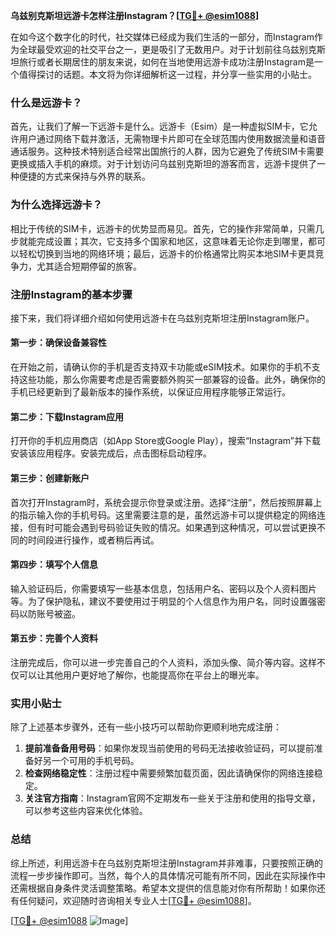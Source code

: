 **乌兹别克斯坦远游卡怎样注册Instagram？[[TG💪+ @esim1088](https://t.me/s/esim1088)]**

在如今这个数字化的时代，社交媒体已经成为我们生活的一部分，而Instagram作为全球最受欢迎的社交平台之一，更是吸引了无数用户。对于计划前往乌兹别克斯坦旅行或者长期居住的朋友来说，如何在当地使用远游卡成功注册Instagram是一个值得探讨的话题。本文将为你详细解析这一过程，并分享一些实用的小贴士。

### 什么是远游卡？

首先，让我们了解一下远游卡是什么。远游卡（Esim）是一种虚拟SIM卡，它允许用户通过网络下载并激活，无需物理卡片即可在全球范围内使用数据流量和语音通话服务。这种技术特别适合经常出国旅行的人群，因为它避免了传统SIM卡需要更换或插入手机的麻烦。对于计划访问乌兹别克斯坦的游客而言，远游卡提供了一种便捷的方式来保持与外界的联系。

### 为什么选择远游卡？

相比于传统的SIM卡，远游卡的优势显而易见。首先，它的操作非常简单，只需几步就能完成设置；其次，它支持多个国家和地区，这意味着无论你走到哪里，都可以轻松切换到当地的网络环境；最后，远游卡的价格通常比购买本地SIM卡更具竞争力，尤其适合短期停留的旅客。

### 注册Instagram的基本步骤

接下来，我们将详细介绍如何使用远游卡在乌兹别克斯坦注册Instagram账户。

#### 第一步：确保设备兼容性
在开始之前，请确认你的手机是否支持双卡功能或eSIM技术。如果你的手机不支持这些功能，那么你需要考虑是否需要额外购买一部兼容的设备。此外，确保你的手机已经更新到了最新版本的操作系统，以保证应用程序能够正常运行。

#### 第二步：下载Instagram应用
打开你的手机应用商店（如App Store或Google Play），搜索“Instagram”并下载安装该应用程序。安装完成后，点击图标启动程序。

#### 第三步：创建新账户
首次打开Instagram时，系统会提示你登录或注册。选择“注册”，然后按照屏幕上的指示输入你的手机号码。这里需要注意的是，虽然远游卡可以提供稳定的网络连接，但有时可能会遇到号码验证失败的情况。如果遇到这种情况，可以尝试更换不同的时间段进行操作，或者稍后再试。

#### 第四步：填写个人信息
输入验证码后，你需要填写一些基本信息，包括用户名、密码以及个人资料图片等。为了保护隐私，建议不要使用过于明显的个人信息作为用户名，同时设置强密码以防账号被盗。

#### 第五步：完善个人资料
注册完成后，你可以进一步完善自己的个人资料，添加头像、简介等内容。这样不仅可以让其他用户更好地了解你，也能提高你在平台上的曝光率。

### 实用小贴士

除了上述基本步骤外，还有一些小技巧可以帮助你更顺利地完成注册：

1. **提前准备备用号码**：如果你发现当前使用的号码无法接收验证码，可以提前准备好另一个可用的手机号码。
2. **检查网络稳定性**：注册过程中需要频繁加载页面，因此请确保你的网络连接稳定。
3. **关注官方指南**：Instagram官网不定期发布一些关于注册和使用的指导文章，可以参考这些内容来优化体验。

### 总结

综上所述，利用远游卡在乌兹别克斯坦注册Instagram并非难事，只要按照正确的流程一步步操作即可。当然，每个人的具体情况可能有所不同，因此在实际操作中还需根据自身条件灵活调整策略。希望本文提供的信息能对你有所帮助！如果你还有任何疑问，欢迎随时咨询相关专业人士[[TG💪+ @esim1088](https://t.me/s/esim1088)]。

[[TG💪+ @esim1088](https://t.me/s/esim1088) ![Image](https://i.postimg.cc/4NQfJmqS/Snipaste-2025-05-13-00-14-12.png)]
